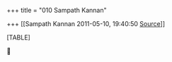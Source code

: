 +++
title = "010 Sampath Kannan"

+++
[[Sampath Kannan	2011-05-10, 19:40:50 [Source](https://groups.google.com/g/bvparishat/c/UPPDjxJj_TQ)]]



[TABLE]



